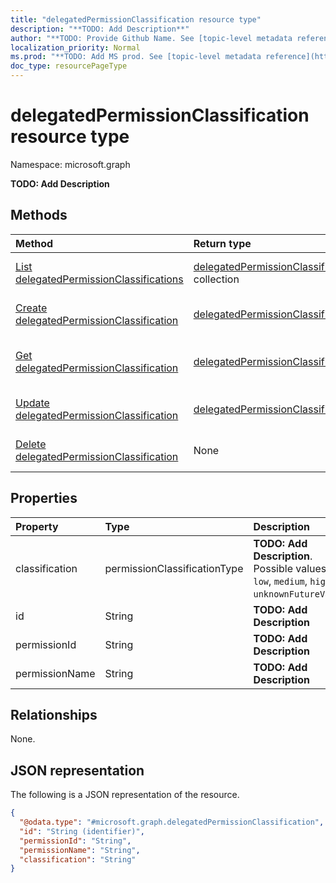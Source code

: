 ```yaml
---
title: "delegatedPermissionClassification resource type"
description: "**TODO: Add Description**"
author: "**TODO: Provide Github Name. See [topic-level metadata reference](https://msgo.azurewebsites.net/add/document/guidelines/metadata.html#topic-level-metadata)**"
localization_priority: Normal
ms.prod: "**TODO: Add MS prod. See [topic-level metadata reference](https://msgo.azurewebsites.net/add/document/guidelines/metadata.html#topic-level-metadata)**"
doc_type: resourcePageType
---
```


# delegatedPermissionClassification resource type

Namespace: microsoft.graph



**TODO: Add Description**

## Methods
|Method|Return type|Description|
|:---|:---|:---|
|[List delegatedPermissionClassifications](../api/delegatedpermissionclassification-list.md)|[delegatedPermissionClassification](../resources/delegatedpermissionclassification.md) collection|Get a list of the [delegatedPermissionClassification](../resources/delegatedpermissionclassification.md) objects and their properties.|
|[Create delegatedPermissionClassification](../api/delegatedpermissionclassification-create.md)|[delegatedPermissionClassification](../resources/delegatedpermissionclassification.md)|Create a new [delegatedPermissionClassification](../resources/delegatedpermissionclassification.md) object.|
|[Get delegatedPermissionClassification](../api/delegatedpermissionclassification-get.md)|[delegatedPermissionClassification](../resources/delegatedpermissionclassification.md)|Read the properties and relationships of a [delegatedPermissionClassification](../resources/delegatedpermissionclassification.md) object.|
|[Update delegatedPermissionClassification](../api/delegatedpermissionclassification-update.md)|[delegatedPermissionClassification](../resources/delegatedpermissionclassification.md)|Update the properties of a [delegatedPermissionClassification](../resources/delegatedpermissionclassification.md) object.|
|[Delete delegatedPermissionClassification](../api/delegatedpermissionclassification-delete.md)|None|Deletes a [delegatedPermissionClassification](../resources/delegatedpermissionclassification.md) object.|

## Properties
|Property|Type|Description|
|:---|:---|:---|
|classification|permissionClassificationType|**TODO: Add Description**. Possible values are: `low`, `medium`, `high`, `unknownFutureValue`.|
|id|String|**TODO: Add Description**|
|permissionId|String|**TODO: Add Description**|
|permissionName|String|**TODO: Add Description**|

## Relationships
None.

## JSON representation
The following is a JSON representation of the resource.
<!-- {
  "blockType": "resource",
  "keyProperty": "id",
  "@odata.type": "microsoft.graph.delegatedPermissionClassification",
  "openType": false
}
-->
``` json
{
  "@odata.type": "#microsoft.graph.delegatedPermissionClassification",
  "id": "String (identifier)",
  "permissionId": "String",
  "permissionName": "String",
  "classification": "String"
}
```

